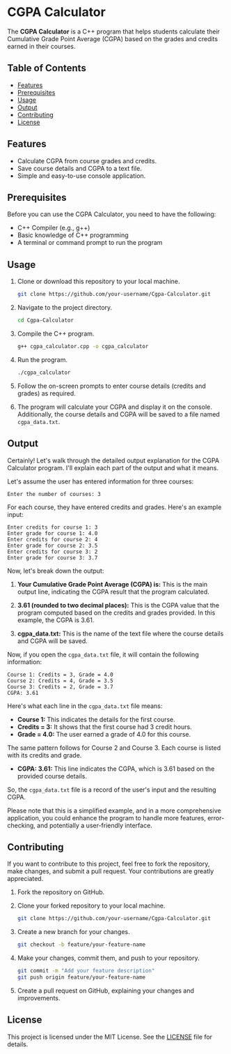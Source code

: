 
# CGPA Calculator

The **CGPA Calculator** is a C++ program that helps students calculate their Cumulative Grade Point Average (CGPA) based on the grades and credits earned in their courses.

## Table of Contents
- [Features](#features)
- [Prerequisites](#prerequisites)
- [Usage](#usage)
- [Output](Output)
- [Contributing](#contributing)
- [License](#license)


## Features

- Calculate CGPA from course grades and credits.
- Save course details and CGPA to a text file.
- Simple and easy-to-use console application.

## Prerequisites

Before you can use the CGPA Calculator, you need to have the following:

- C++ Compiler (e.g., g++)
- Basic knowledge of C++ programming
- A terminal or command prompt to run the program

## Usage

1. Clone or download this repository to your local machine.

   ```bash
   git clone https://github.com/your-username/Cgpa-Calculator.git
   ```

2. Navigate to the project directory.

   ```bash
   cd Cgpa-Calculator
   ```

3. Compile the C++ program.

   ```bash
   g++ cgpa_calculator.cpp -o cgpa_calculator
   ```

4. Run the program.

   ```bash
   ./cgpa_calculator
   ```

5. Follow the on-screen prompts to enter course details (credits and grades) as required.

6. The program will calculate your CGPA and display it on the console. Additionally, the course details and CGPA will be saved to a file named `cgpa_data.txt`.


## Output
Certainly! Let's walk through the detailed output explanation for the CGPA Calculator program. I'll explain each part of the output and what it means.

Let's assume the user has entered information for three courses:

```
Enter the number of courses: 3
```

For each course, they have entered credits and grades. Here's an example input:

```
Enter credits for course 1: 3
Enter grade for course 1: 4.0
Enter credits for course 2: 4
Enter grade for course 2: 3.5
Enter credits for course 3: 2
Enter grade for course 3: 3.7
```

Now, let's break down the output:

1. **Your Cumulative Grade Point Average (CGPA) is:** This is the main output line, indicating the CGPA result that the program calculated.

2. **3.61 (rounded to two decimal places):** This is the CGPA value that the program computed based on the credits and grades provided. In this example, the CGPA is 3.61.

3. **cgpa_data.txt:** This is the name of the text file where the course details and CGPA will be saved.

Now, if you open the `cgpa_data.txt` file, it will contain the following information:

```
Course 1: Credits = 3, Grade = 4.0
Course 2: Credits = 4, Grade = 3.5
Course 3: Credits = 2, Grade = 3.7
CGPA: 3.61
```

Here's what each line in the `cgpa_data.txt` file means:

- **Course 1:** This indicates the details for the first course.
- **Credits = 3:** It shows that the first course had 3 credit hours.
- **Grade = 4.0:** The user earned a grade of 4.0 for this course.

The same pattern follows for Course 2 and Course 3. Each course is listed with its credits and grade.

- **CGPA: 3.61:** This line indicates the CGPA, which is 3.61 based on the provided course details.

So, the `cgpa_data.txt` file is a record of the user's input and the resulting CGPA.

Please note that this is a simplified example, and in a more comprehensive application, you could enhance the program to handle more features, error-checking, and potentially a user-friendly interface.

## Contributing

If you want to contribute to this project, feel free to fork the repository, make changes, and submit a pull request. Your contributions are greatly appreciated.

1. Fork the repository on GitHub.

2. Clone your forked repository to your local machine.

   ```bash
   git clone https://github.com/your-username/Cgpa-Calculator.git
   ```

3. Create a new branch for your changes.

   ```bash
   git checkout -b feature/your-feature-name
   ```

4. Make your changes, commit them, and push to your repository.

   ```bash
   git commit -m "Add your feature description"
   git push origin feature/your-feature-name
   ```

5. Create a pull request on GitHub, explaining your changes and improvements.

## License

This project is licensed under the MIT License. See the [LICENSE](LICENSE) file for details.

